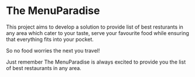 <h1>The MenuParadise</h1>
<p>This project aims to develop a solution to provide list of best resturants in any area which cater to your taste, serve your favourite food while ensuring that everything fits into your pocket.</p>
<p>So no food worries the next you travel!</p>
<p>Just remember The MenuParadise is always excited to provide you the list of best restaurants in any area.</p>
